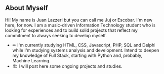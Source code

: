 ## About Myself
Hi! My name is Juan Lazzeri but you can call me Juj or Escobar.
I'm new here, for now.
I am a music-driven Information Technology student who is looking for experiences and to build solid projects that reflect my commitment to always seeking to develop myself.
- ✏  I'm currently studying HTML, CSS, Javascript, PHP, SQL and Delphi while I'm studying systems analysis and development. Intend to deepen my knowledge of Full Stack, starting with Python and, probably, Machine Learning.
- 🏗️ I will post here some ongoing projects and studies.

